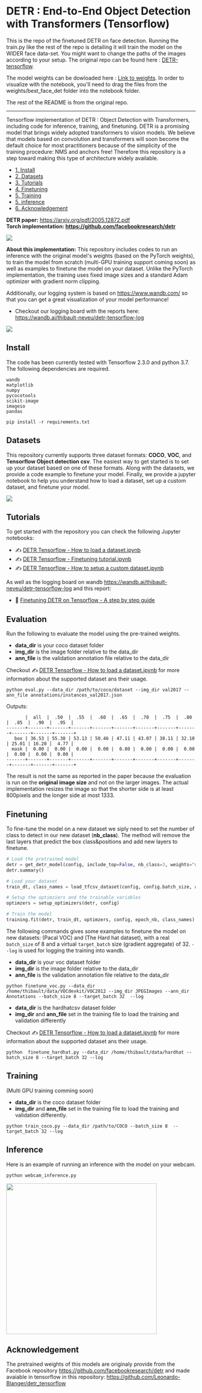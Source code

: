 # DETR : End-to-End Object Detection with Transformers (Tensorflow)

This is the repo of the finetuned DETR on face detection. Running the train.py like the rest of the repo is detailing it will train the model on the WIDER face
data-set. You might want to change the paths of the images according to your setup. The original repo can be found here : [DETR-tensorflow](https://github.com/Visual-Behavior/detr-tensorflow). 

The model weights can be dowloaded here : [Link to weights](https://drive.google.com/drive/folders/1yfzm7ZZVNfnoSIsmSOXhosOW0DD8itG-?usp=sharing). In order to visualize with the notebook, you'll need to drag the files from the weights/best_face_det folder into the notebook folder.

The rest of the README is from the original repo.








_______________________________________________________

Tensorflow implementation of DETR : Object Detection with Transformers, including code for inference, training, and finetuning. DETR is a promising model that brings widely adopted transformers to vision models. We believe that models based on convolution and transformers will soon become the default choice for most practitioners because of the simplicity of the training procedure: NMS and anchors free! Therefore this repository is a step toward making this type of architecture widely available. 

* [1. Install](#install)
* [2. Datasets](#datasets)
* [3. Tutorials](#tutorials)
* [4. Finetuning](#finetuning)
* [5. Training](#training)
* [5. inference](#inference)
* [6. Acknowledgement](#acknowledgement)


<b>DETR paper:</b> https://arxiv.org/pdf/2005.12872.pdf <br>
<b>Torch implementation: https://github.com/facebookresearch/detr</b>

<img src="images/detr-figure.png"></img>

<b>About this implementation:</b> This repository includes codes to run an inference with the original model's weights (based on the PyTorch weights), to train the model from scratch (multi-GPU training support coming soon) as well as examples to finetune the model on your dataset. Unlike the PyTorch implementation, the training uses fixed image sizes and a standard Adam optimizer with gradient norm clipping.

Additionally, our logging system is based on https://www.wandb.com/ so that you can get a great visualization of your model performance!

- Checkout our logging board with the reports here: https://wandb.ai/thibault-neveu/detr-tensorflow-log

<img src="images/wandb_logging.png"></img>

## Install

The code has been currently tested with Tensorflow 2.3.0 and python 3.7. The following dependencies are required.


```
wandb
matplotlib
numpy
pycocotools
scikit-image
imageio
pandas
```

```
pip install -r requirements.txt
```



## Datasets


This repository currently supports three dataset formats: **COCO**, **VOC**, and **Tensorflow Object detection csv**. The easiest way to get started is to set up your dataset based on one of these formats. Along with the datasets, we provide a code example to finetune your model.
Finally, we provide a jupyter notebook to help you understand how to load a dataset, set up a custom dataset, and finetune your model.

<img src="images/datasetsupport.png"></img>

## Tutorials

To get started with the repository you can check the following Jupyter notebooks:

- ✍ [DETR Tensorflow - How to load a dataset.ipynb](https://github.com/Visual-Behavior/detr-tensorflow/blob/main/notebooks/How%20to%20load%20a%20dataset.ipynb)
- ✍ [DETR Tensorflow - Finetuning tutorial.ipynb](https://github.com/Visual-Behavior/detr-tensorflow/blob/main/notebooks/DETR%20Tensorflow%20-%20%20Finetuning%20tutorial.ipynb)
- ✍ [DETR Tensorflow - How to setup a custom dataset.ipynb](https://github.com/Visual-Behavior/detr-tensorflow/blob/main/notebooks/DETR%20Tensorflow%20-%20%20How%20to%20setup%20a%20custom%20dataset.ipynb)

As well as the logging board on wandb https://wandb.ai/thibault-neveu/detr-tensorflow-log and this report:

- 🚀 [Finetuning DETR on Tensorflow - A step by step guide](https://wandb.ai/thibault-neveu/detr-tensorflow-log/reports/Finetuning-DETR-on-Tensorflow-A-step-by-step-tutorial--VmlldzozOTYyNzQ)


## Evaluation

Run the following to evaluate the model using the pre-trained weights. 
- **data_dir** is your coco dataset folder
- **img_dir** is the image folder relative to the data_dir
- **ann_file** is the validation annotation file relative to the data_dir

Checkout ✍ [DETR Tensorflow - How to load a dataset.ipynb](https://github.com/Visual-Behavior/detr-tensorflow/blob/main/notebooks/How%20to%20load%20a%20dataset.ipynb) for more information about the supported dataset ans their usage.

```
python eval.py --data_dir /path/to/coco/dataset --img_dir val2017 --ann_file annotations/instances_val2017.json
```

Outputs:

```
       |  all  |  .50  |  .55  |  .60  |  .65  |  .70  |  .75  |  .80  |  .85  |  .90  |  .95  |
-------+-------+-------+-------+-------+-------+-------+-------+-------+-------+-------+-------+
   box | 36.53 | 55.38 | 53.13 | 50.46 | 47.11 | 43.07 | 38.11 | 32.10 | 25.01 | 16.20 |  4.77 |
  mask |  0.00 |  0.00 |  0.00 |  0.00 |  0.00 |  0.00 |  0.00 |  0.00 |  0.00 |  0.00 |  0.00 |
-------+-------+-------+-------+-------+-------+-------+-------+-------+-------+-------+-------+

```

The result is not the same as reported in the paper because the evaluation is run on the <b>original image size</b> and not on the larger images. The actual implementation resizes the image so that the shorter side is at least 800pixels and the longer side at most 1333.


## Finetuning

To fine-tune the model on a new dataset we siply need to set the number of class to detect in our new dataset (**nb_class**). The method will remove the last layers that predict the box class&positions and add new layers to finetune.

```python
# Load the pretrained model
detr = get_detr_model(config, include_top=False, nb_class=3, weights="detr", num_decoder_layers=6, num_encoder_layers=6)
detr.summary()

# Load your dataset
train_dt, class_names = load_tfcsv_dataset(config, config.batch_size, augmentation=True)

# Setup the optimziers and the trainable variables
optimzers = setup_optimizers(detr, config)

# Train the model
training.fit(detr, train_dt, optimzers, config, epoch_nb, class_names)
```
The following commands gives some examples to finetune the model on new datasets:  (Pacal VOC) and (The Hard hat dataset), with a real ```batch_size``` of 8 and a virtual ```target_batch``` size (gradient aggregate) of 32. ```--log``` is used for logging the training into wandb. 

- **data_dir** is your voc dataset folder
- **img_dir** is the image folder relative to the data_dir
- **ann_file** is the validation annotation file relative to the data_dir

```
python finetune_voc.py --data_dir /home/thibault/data/VOCdevkit/VOC2012 --img_dir JPEGImages --ann_dir Annotations --batch_size 8 --target_batch 32  --log

```
- **data_dir** is the hardhatcsv dataset folder
- **img_dir** and  **ann_file** set in the training file to load the training and validation differently

Checkout ✍ [DETR Tensorflow - How to load a dataset.ipynb](https://github.com/Visual-Behavior/detr-tensorflow/blob/main/notebooks/How%20to%20load%20a%20dataset.ipynb) for more information about the supported dataset ans their usage.

```
python  finetune_hardhat.py --data_dir /home/thibault/data/hardhat --batch_size 8 --target_batch 32 --log
```

## Training

(Multi GPU training comming soon)


- **data_dir** is the coco dataset folder
- **img_dir** and  **ann_file** set in the training file to load the training and validation differently.

```
python train_coco.py --data_dir /path/to/COCO --batch_size 8  --target_batch 32 --log
```

## Inference

Here is an example of running an inference with the model on your webcam.

```
python webcam_inference.py 
```

<img src="images/webcam_detr.png" width="400"></img>


## Acknowledgement

The pretrained weights of this models are originaly provide from the Facebook repository https://github.com/facebookresearch/detr and made avaiable in tensorflow in this repository: https://github.com/Leonardo-Blanger/detr_tensorflow
